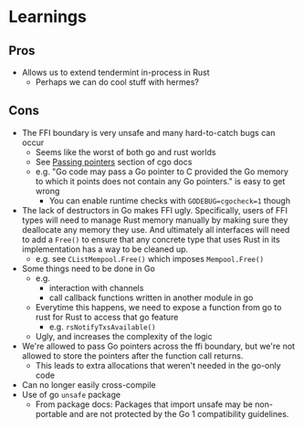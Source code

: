 # Learnings

## Pros
+ Allows us to extend tendermint in-process in Rust
    + Perhaps we can do cool stuff with hermes?

## Cons
+ The FFI boundary is very unsafe and many hard-to-catch bugs can occur
    + Seems like the worst of both go and rust worlds
    + See [Passing pointers](https://golang.google.cn/cmd/cgo/#hdr-Passing_pointers) section of cgo docs
    + e.g. "Go code may pass a Go pointer to C provided the Go memory to which it points does not contain any Go pointers." is easy to get wrong
        + You can enable runtime checks with `GODEBUG=cgocheck=1` though
+ The lack of destructors in Go makes FFI ugly. Specifically, users of FFI types
  will need to manage Rust memory manually by making sure they deallocate any
  memory they use. And ultimately all interfaces will need to add a `Free()` to
  ensure that any concrete type that uses Rust in its implementation has a way
  to be cleaned up.
  + e.g. see `CListMempool.Free()` which imposes `Mempool.Free()`
+ Some things need to be done in Go
    + e.g.
        + interaction with channels
        + call callback functions written in another module in go
    + Everytime this happens, we need to expose a function from go to rust for Rust to access that go feature
        + e.g. `rsNotifyTxsAvailable()`
    + Ugly, and increases the complexity of the logic
+ We're allowed to pass Go pointers across the ffi boundary, but we're not
  allowed to store the pointers after the function call returns.
  + This leads to extra allocations that weren't needed in the go-only code
+ Can no longer easily cross-compile
+ Use of go `unsafe` package
    + From package docs: Packages that import unsafe may be non-portable and are
      not protected by the Go 1 compatibility guidelines. 

